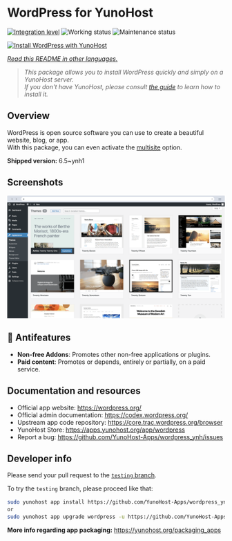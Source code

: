 <!--
N.B.: This README was automatically generated by <https://github.com/YunoHost/apps/tree/master/tools/readme_generator>
It shall NOT be edited by hand.
-->

# WordPress for YunoHost

[![Integration level](https://dash.yunohost.org/integration/wordpress.svg)](https://dash.yunohost.org/appci/app/wordpress) ![Working status](https://ci-apps.yunohost.org/ci/badges/wordpress.status.svg) ![Maintenance status](https://ci-apps.yunohost.org/ci/badges/wordpress.maintain.svg)

[![Install WordPress with YunoHost](https://install-app.yunohost.org/install-with-yunohost.svg)](https://install-app.yunohost.org/?app=wordpress)

*[Read this README in other languages.](./ALL_README.md)*

> *This package allows you to install WordPress quickly and simply on a YunoHost server.*  
> *If you don't have YunoHost, please consult [the guide](https://yunohost.org/install) to learn how to install it.*

## Overview

WordPress is open source software you can use to create a beautiful website, blog, or app.  
With this package, you can even activate the [multisite](https://wordpress.org/support/article/glossary/#multisite) option.


**Shipped version:** 6.5~ynh1

## Screenshots

![Screenshot of WordPress](./doc/screenshots/screen-themes.png)

## :red_circle: Antifeatures

- **Non-free Addons**: Promotes other non-free applications or plugins.
- **Paid content**: Promotes or depends, entirely or partially, on a paid service.

## Documentation and resources

- Official app website: <https://wordpress.org/>
- Official admin documentation: <https://codex.wordpress.org/>
- Upstream app code repository: <https://core.trac.wordpress.org/browser>
- YunoHost Store: <https://apps.yunohost.org/app/wordpress>
- Report a bug: <https://github.com/YunoHost-Apps/wordpress_ynh/issues>

## Developer info

Please send your pull request to the [`testing` branch](https://github.com/YunoHost-Apps/wordpress_ynh/tree/testing).

To try the `testing` branch, please proceed like that:

```bash
sudo yunohost app install https://github.com/YunoHost-Apps/wordpress_ynh/tree/testing --debug
or
sudo yunohost app upgrade wordpress -u https://github.com/YunoHost-Apps/wordpress_ynh/tree/testing --debug
```

**More info regarding app packaging:** <https://yunohost.org/packaging_apps>
